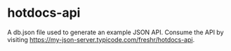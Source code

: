 # hotdocs-api

A db.json file used to generate an example JSON API. Consume the API by visiting https://my-json-server.typicode.com/freshr/hotdocs-api.
